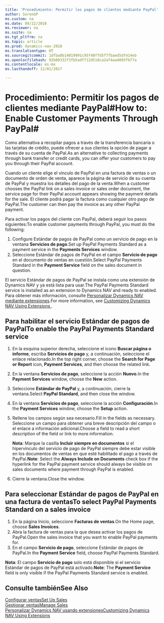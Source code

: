 ```yaml
---
title: 'Procedimiento: Permitir los pagos de clientes mediante PayPal'
author: SorenGP
ms.custom: na
ms.date: 09/22/2016
ms.reviewer: na
ms.suite: na
ms.tgt_pltfrm: na
ms.topic: article
ms.prod: dynamics-nav-2018
ms.translationtype: HT
ms.sourcegitcommit: 1dfba8b14019991c95f40ffd5f7fbaed5df414eb
ms.openlocfilehash: 92b00332f3fb5adff12d518ca2af4aa4093fbf7a
ms.contentlocale: es-mx
ms.lasthandoff: 12/01/2017

---
```


# <a name="how-to-enable-customer-payments-through-paypal"></a><span data-ttu-id="46cd9-102">Procedimiento: Permitir los pagos de clientes mediante PayPal#</span><span class="sxs-lookup"><span data-stu-id="46cd9-102">How to: Enable Customer Payments Through PayPal#</span></span>
<span data-ttu-id="46cd9-103">Como alternativa a recopilar pagos a través de la transferencia bancaria o las tarjetas de crédito, puede ofrecer a sus clientes la opción de pagar a través de su cuenta de PayPal.</span><span class="sxs-lookup"><span data-stu-id="46cd9-103">As an alternative to collecting payments through bank transfer or credit cards, you can offer your customers to pay you through their PayPal account.</span></span>

<span data-ttu-id="46cd9-104">Cuando un cliente elige el vínculo de PayPal en una factura de ventas o un documento de orden de venta, aparece la página de servicio de su cuenta de PayPal y muestra los detalles del pago de la venta.</span><span class="sxs-lookup"><span data-stu-id="46cd9-104">When a customer chooses the PayPal link on a sales invoice or sales order document, the service page for their PayPal account appears showing the payment details for the sale.</span></span> <span data-ttu-id="46cd9-105">El cliente podrá pagar la factura como cualquier otro pago de PayPal.</span><span class="sxs-lookup"><span data-stu-id="46cd9-105">The customer can then pay the invoice as any other PayPal payment.</span></span>

<span data-ttu-id="46cd9-106">Para activar los pagos del cliente con PayPal, deberá seguir los pasos siguientes:</span><span class="sxs-lookup"><span data-stu-id="46cd9-106">To enable customer payments through PayPal, you must do the following:</span></span>

1. <span data-ttu-id="46cd9-107">Configure Estándar de pagos de PayPal como un servicio de pago en la ventana **Servicios de pago**.</span><span class="sxs-lookup"><span data-stu-id="46cd9-107">Set up PayPal Payments Standard as a payment service in the **Payments Services** window.</span></span>
2. <span data-ttu-id="46cd9-108">Seleccione Estándar de pagos de PayPal en el campo **Servicio de pago** en el documento de ventas en cuestión.</span><span class="sxs-lookup"><span data-stu-id="46cd9-108">Select PayPal Payments Standard in the **Payment Service** field on the sales document in question.</span></span>

<span data-ttu-id="46cd9-109">El servicio Estándar de pagos de PayPal se instala como una extensión de Dynamics NAV y ya está lista para usar.</span><span class="sxs-lookup"><span data-stu-id="46cd9-109">The PayPal Payments Standard service is installed as an extension to Dynamics NAV and ready to enabled.</span></span> <span data-ttu-id="46cd9-110">Para obtener más información, consulte [Personalizar Dynamics NAV mediante extensiones](ui-extensions.md).</span><span class="sxs-lookup"><span data-stu-id="46cd9-110">For more information, see [Customizing Dynamics NAV Using Extensions ](ui-extensions.md).</span></span>

## <a name="to-enable-the-paypal-payments-standard-service"></a><span data-ttu-id="46cd9-111">Para habilitar el servicio Estándar de pagos de PayPal</span><span class="sxs-lookup"><span data-stu-id="46cd9-111">To enable the PayPal Payments Standard service</span></span>
1. <span data-ttu-id="46cd9-112">En la esquina superior derecha, seleccione el icono **Buscar página o informe**, escriba **Servicios de pago** y, a continuación, seleccione el enlace relacionado.</span><span class="sxs-lookup"><span data-stu-id="46cd9-112">In the top right corner, choose the **Search for Page or Report** icon, **Payment Services**, and then choose the related link.</span></span>  
2. <span data-ttu-id="46cd9-113">En la ventana **Servicios de pago**, seleccione la acción **Nuevo**.</span><span class="sxs-lookup"><span data-stu-id="46cd9-113">In the **Payment Services** window, choose the **New** action.</span></span>
3. <span data-ttu-id="46cd9-114">Seleccione **Estándar de PayPal** y, a continuación, cierre la ventana.</span><span class="sxs-lookup"><span data-stu-id="46cd9-114">Select **PayPal Standard**, and then close the window.</span></span>
4. <span data-ttu-id="46cd9-115">En la ventana **Servicios de pago**, seleccione la acción **Configuración**.</span><span class="sxs-lookup"><span data-stu-id="46cd9-115">In the **Payment Services** window, choose the **Setup** action.</span></span>
5. <span data-ttu-id="46cd9-116">Rellene los campos según sea necesario.</span><span class="sxs-lookup"><span data-stu-id="46cd9-116">Fill in the fields as necessary.</span></span> <span data-ttu-id="46cd9-117">Seleccione un campo para obtener una breve descripción del campo o el enlace a información adicional.</span><span class="sxs-lookup"><span data-stu-id="46cd9-117">Choose a field to read a short description of the field or link to more information.</span></span>

    <span data-ttu-id="46cd9-118">**Nota**: Marque la casilla **Incluir siempre en documentos** si el hipervínculo del servicio de pago de PayPal siempre debe estar visible en los documentos de ventas en que esté habilitado el pago a través de PayPal.</span><span class="sxs-lookup"><span data-stu-id="46cd9-118">**Note**: Select the **Always Include on Documents** check box if the hyperlink for the PayPal payment service should always be visible on sales documents where payment through PayPal is enabled.</span></span>

6. <span data-ttu-id="46cd9-119">Cierre la ventana.</span><span class="sxs-lookup"><span data-stu-id="46cd9-119">Close the window.</span></span>

## <a name="to-select-paypal-payments-standard-on-a-sales-invoice"></a><span data-ttu-id="46cd9-120">Para seleccionar Estándar de pagos de PayPal en una factura de ventas</span><span class="sxs-lookup"><span data-stu-id="46cd9-120">To select PayPal Payments Standard on a sales invoice</span></span>
1. <span data-ttu-id="46cd9-121">En la página Inicio, seleccione **Facturas de ventas**.</span><span class="sxs-lookup"><span data-stu-id="46cd9-121">On the Home page, choose **Sales Invoices**.</span></span>
2. <span data-ttu-id="46cd9-122">Abra la factura de ventas para la que desea activar los pagos de PayPal.</span><span class="sxs-lookup"><span data-stu-id="46cd9-122">Open the sales invoice that you want to enable PayPal payments for.</span></span>
3. <span data-ttu-id="46cd9-123">En el campo **Servicio de pago**, seleccione Estándar de pagos de PayPal.</span><span class="sxs-lookup"><span data-stu-id="46cd9-123">In the **Payment Service** field, choose PayPal Payments Standard.</span></span>

<span data-ttu-id="46cd9-124">**Nota**: El campo **Servicio de pago** solo está disponible si el servicio Estándar de pagos de PayPal está activado.</span><span class="sxs-lookup"><span data-stu-id="46cd9-124">**Note**: The **Payment Service** field is only visible if the PayPal Payments Standard service is enabled.</span></span>   

## <a name="see-also"></a><span data-ttu-id="46cd9-125">Consulte también</span><span class="sxs-lookup"><span data-stu-id="46cd9-125">See Also</span></span>  
[<span data-ttu-id="46cd9-126">Configurar ventas</span><span class="sxs-lookup"><span data-stu-id="46cd9-126">Set Up Sales</span></span>](sales-setup-sales.md)  
[<span data-ttu-id="46cd9-127">Gestionar ventas</span><span class="sxs-lookup"><span data-stu-id="46cd9-127">Manage Sales</span></span>](sales-manage-sales.md)  
[<span data-ttu-id="46cd9-128">Personalizar Dynamics NAV usando extensiones</span><span class="sxs-lookup"><span data-stu-id="46cd9-128">Customizing Dynamics NAV Using Extensions</span></span>](ui-extensions.md)

